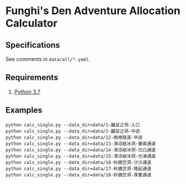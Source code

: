 # Funghi's Den Adventure Allocation Calculator

## Specifications

See comments in `data/all/*.yaml`.

## Requirements

1. [Python 3.7](https://www.anaconda.com/download/)

## Examples

```shell
python calc_single.py --data_dir=data/1-鼴鼠之洞-入口
python calc_single.py --data_dir=data/2-鼴鼠之洞-中途
python calc_single.py --data_dir=data/12-樹根隧道-中途
python calc_single.py --data_dir=data/13-清涼結冰洞-筆直通道
python calc_single.py --data_dir=data/14-清涼結冰洞-凹凸通道
python calc_single.py --data_dir=data/15-清涼結冰洞-光滑通道
python calc_single.py --data_dir=data/16-砂牆空洞-沙沙通道
python calc_single.py --data_dir=data/17-砂牆空洞-隆起通道
python calc_single.py --data_dir=data/18-砂牆空洞-厚重通道
```
